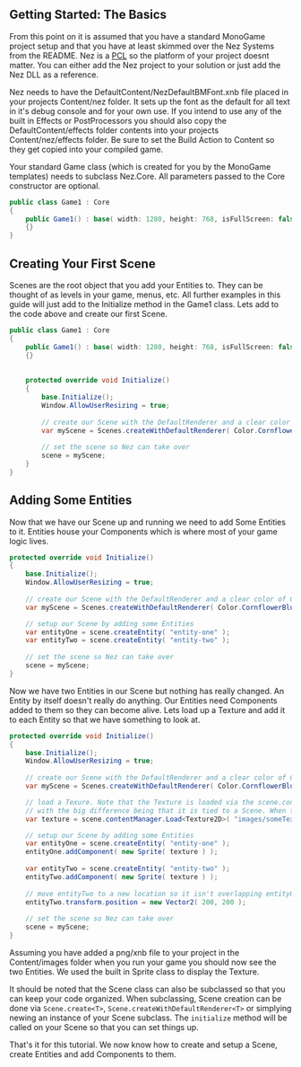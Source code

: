 ## Getting Started: The Basics

From this point on it is assumed that you have a standard MonoGame project setup and that you have at least skimmed over the Nez Systems from the README. Nez is a [PCL](http://www.hanselman.com/blog/CrossPlatformPortableClassLibrariesWithNETAreHappening.aspx) so the platform of your project doesnt matter. You can either add the Nez project to your solution or just add the Nez DLL as a reference.

Nez needs to have the DefaultContent/NezDefaultBMFont.xnb file placed in your projects Content/nez folder. It sets up the font as the default for all text in it's debug console and for your own use. If you intend to use any of the built in Effects or PostProcessors you should also copy the DefaultContent/effects folder contents into your projects Content/nez/effects folder. Be sure to set the Build Action to Content so they get copied into your compiled game.

Your standard Game class (which is created for you by the MonoGame templates) needs to subclass Nez.Core. All parameters passed to the Core constructor are optional.

```cs
public class Game1 : Core
{
    public Game1() : base( width: 1280, height: 768, isFullScreen: false, enableEntitySystems: false )
    {}
}
```



## Creating Your First Scene

Scenes are the root object that you add your Entities to. They can be thought of as levels in your game, menus, etc. All further examples in this guide will just add to the Initialize method in the Game1 class. Lets add to the code above and create our first Scene.

```cs
public class Game1 : Core
{
    public Game1() : base( width: 1280, height: 768, isFullScreen: false, enableEntitySystems: false )
    {}
    
    
    protected override void Initialize()
    {
		base.Initialize();
		Window.AllowUserResizing = true;
		
		// create our Scene with the DefaultRenderer and a clear color of CornflowerBlue
		var myScene = Scenes.createWithDefaultRenderer( Color.CornflowerBlue );
		
		// set the scene so Nez can take over
		scene = myScene;
	}
}
```


## Adding Some Entities

Now that we have our Scene up and running we need to add Some Entities to it. Entities house your Components which is where most of your game logic lives.

```cs
protected override void Initialize()
{
	base.Initialize();
	Window.AllowUserResizing = true;
		
	// create our Scene with the DefaultRenderer and a clear color of CornflowerBlue
	var myScene = Scenes.createWithDefaultRenderer( Color.CornflowerBlue );

    // setup our Scene by adding some Entities
    var entityOne = scene.createEntity( "entity-one" );
    var entityTwo = scene.createEntity( "entity-two" );
		
	// set the scene so Nez can take over
	scene = myScene;
}
```

Now we have two Entities in our Scene but nothing has really changed. An Entity by itself doesn't really do anything. Our Entities need Components added to them so they can become alive. Lets load up a Texture and add it to each Entity so that we have something to look at.

```cs
protected override void Initialize()
{
	base.Initialize();
	Window.AllowUserResizing = true;
		
	// create our Scene with the DefaultRenderer and a clear color of CornflowerBlue
	var myScene = Scenes.createWithDefaultRenderer( Color.CornflowerBlue );

    // load a Texure. Note that the Texture is loaded via the scene.contentManager class. This works just like the standard MonoGame Content class
    // with the big difference being that it is tied to a Scene. When the Scene is unloaded so too is all the content loaded via scene.contentManager.
    var texture = scene.contentManager.Load<Texture2D>( "images/someTexture" );

    // setup our Scene by adding some Entities
    var entityOne = scene.createEntity( "entity-one" );
    entityOne.addComponent( new Sprite( texture ) );
    
    var entityTwo = scene.createEntity( "entity-two" );
    entityTwo.addComponent( new Sprite( texture ) );
    
    // move entityTwo to a new location so it isn't overlapping entityOne
    entityTwo.transform.position = new Vector2( 200, 200 );
		
	// set the scene so Nez can take over
	scene = myScene;
}
```

Assuming you have added a png/xnb file to your project in the Content/images folder when you run your game you should now see the two Entities. We used the built in Sprite class to display the Texture.

It should be noted that the Scene class can also be subclassed so that you can keep your code organized. When subclassing, Scene creation can be done via `Scene.create<T>`, `Scene.createWithDefaultRenderer<T>` or simplying newing an instance of your Scene subclass. The `initialize` method will be called on your Scene so that you can set things up.

That's it for this tutorial. We now know how to create and setup a Scene, create Entities and add Components to them.